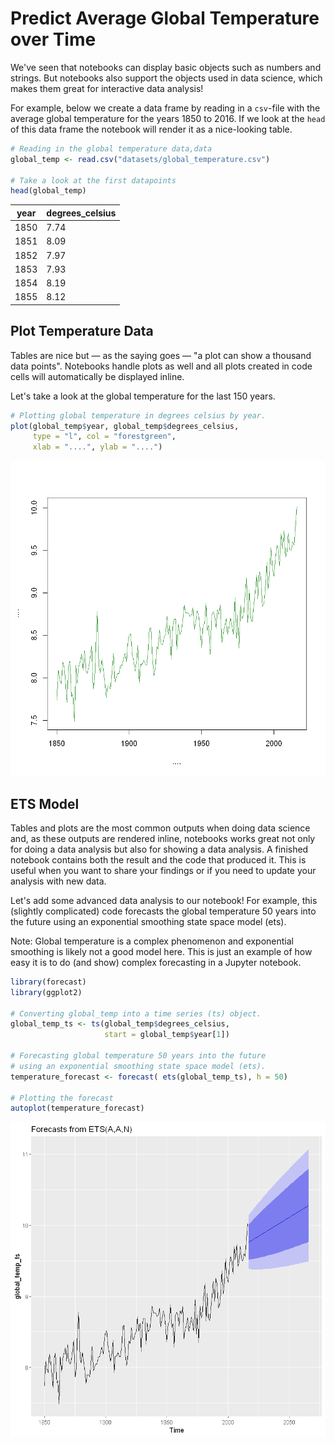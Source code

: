 # Predict Average Global Temperature over Time
<p>We've seen that notebooks can display basic objects such as numbers and strings. But notebooks also support the objects used in data science, which makes them great for interactive data analysis!</p>
<p>For example, below we create a data frame by reading in a <code>csv</code>-file with the average global temperature for the years 1850 to 2016. If we look at the <code>head</code> of this data frame the notebook will render it as a nice-looking table.</p>


```R
# Reading in the global temperature data,data
global_temp <- read.csv("datasets/global_temperature.csv")

# Take a look at the first datapoints
head(global_temp)
```


<table>
<thead><tr><th scope=col>year</th><th scope=col>degrees_celsius</th></tr></thead>
<tbody>
	<tr><td>1850</td><td>7.74</td></tr>
	<tr><td>1851</td><td>8.09</td></tr>
	<tr><td>1852</td><td>7.97</td></tr>
	<tr><td>1853</td><td>7.93</td></tr>
	<tr><td>1854</td><td>8.19</td></tr>
	<tr><td>1855</td><td>8.12</td></tr>
</tbody>
</table>



## Plot Temperature Data
Tables are nice but — as the saying goes — "a plot can show a thousand data points". Notebooks handle plots as well and all plots created in code cells will automatically be displayed inline.

Let's take a look at the global temperature for the last 150 years.


```R
# Plotting global temperature in degrees celsius by year.
plot(global_temp$year, global_temp$degrees_celsius, 
     type = "l", col = "forestgreen", 
     xlab = "....", ylab = "....")
```


![png](output_3_0.png)


## ETS Model

Tables and plots are the most common outputs when doing data science and, as these outputs are rendered inline, notebooks works great not only for doing a data analysis but also for showing a data analysis. A finished notebook contains both the result and the code that produced it. This is useful when you want to share your findings or if you need to update your analysis with new data.

Let's add some advanced data analysis to our notebook! For example, this (slightly complicated) code forecasts the global temperature 50 years into the future using an exponential smoothing state space model (ets).

Note: Global temperature is a complex phenomenon and exponential smoothing is likely not a good model here. This is just an example of how easy it is to do (and show) complex forecasting in a Jupyter notebook.


```R
library(forecast)
library(ggplot2)

# Converting global_temp into a time series (ts) object.
global_temp_ts <- ts(global_temp$degrees_celsius, 
                     start = global_temp$year[1])

# Forecasting global temperature 50 years into the future 
# using an exponential smoothing state space model (ets).
temperature_forecast <- forecast( ets(global_temp_ts), h = 50)

# Plotting the forecast
autoplot(temperature_forecast)
```


![png](output_5_0.png)


